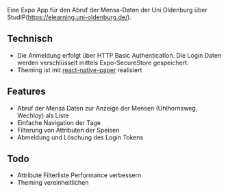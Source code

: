 Eine Expo App für den Abruf der Mensa-Daten der Uni Oldenburg über StudIP(https://elearning.uni-oldenburg.de/).

## Technisch
- Die Anmeldung erfolgt über HTTP Basic Authentication. Die Login Daten werden verschlüsselt mittels Expo-SecureStore gespeichert.
- Theming ist mit [react-native-paper](https://callstack.github.io/react-native-paper/) realisiert

## Features
- Abruf der Mensa Daten zur Anzeige der Mensen (Uhlhornsweg, Wechloy) als Liste
- Einfache Navigation der Tage
- Filterung von Attributen der Speisen
- Abmeldung und Löschung des Login Tokens

## Todo
- Attribute Filterliste Performance verbessern
- Theming vereinheitlichen